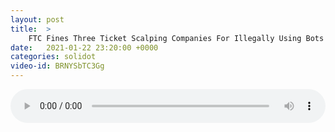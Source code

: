 ```yaml
---
layout: post
title:  >
    FTC Fines Three Ticket Scalping Companies For Illegally Using Bots
date:   2021-01-22 23:20:00 +0000
categories: solidot
video-id: BRNYSbTC3Gg
---
```


<audio src="/assets/9f42caee3708e567de5fead3989f63d4.mp3" style="width: 100%;" controls></audio>

